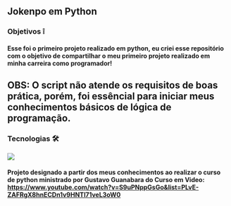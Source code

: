 ## Jokenpo em Python

### Objetivos ❕

#### Esse foi o primeiro projeto realizado em python, eu criei esse repositório com o objetivo de compartilhar o meu primeiro projeto realizado em minha carreira como programador!

<h2> OBS: O script não atende os requisitos de boas prática, porém, foi essêncial para iniciar meus conhecimentos básicos de lógica de programação.</h2>

### Tecnologias 🛠️

<div style="display: inline_block">
  <img src="https://img.shields.io/badge/Python-3776AB?style=for-the-badge&logo=python&logoColor=white">
</div>

#### Projeto designado a partir dos meus conhecimentos ao realizar o curso de python ministrado por Gustavo Guanabara do Curso em Video: https://www.youtube.com/watch?v=S9uPNppGsGo&list=PLvE-ZAFRgX8hnECDn1v9HNTI71veL3oW0


